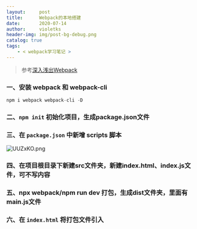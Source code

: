 ```yaml
---
layout:     post
title:      Webpack的本地搭建
date:       2020-07-14
author:     violetks
header-img: img/post-bg-debug.png
catalog: true
tags:
    - < webpack学习笔记 >
---
```


> 参考[深入浅出Webpack](https://webpack.wuhaolin.cn/)

### 一、安装 webpack 和 webpack-cli

```javascript
npm i webpack webpack-cli -D
```

### 二、`npm init` 初始化项目，生成package.json文件

### 三、在 `package.json` 中新增 scripts 脚本

![UUZxKO.png](https://s1.ax1x.com/2020/07/14/UUZxKO.png)

### 四、在项目根目录下新建src文件夹，新建index.html、index.js文件，可不写内容

### 五、npx webpack/npm run dev 打包，生成dist文件夹，里面有main.js文件

### 六、在 `index.html` 将打包文件引入

